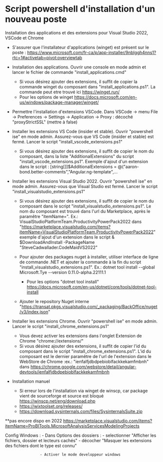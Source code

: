 # Script powershell d'installation d'un nouveau poste
Installation des applications et des extensions pour Visual Studio 2022, VSCode et Chrome
			
- S'assurer que l'installateur d'applications (winget) est présent sur le poste : https://www.microsoft.com/fr-ca/p/app-installer/9nblggh4nns1?rtc=1#activetab=pivot:overviewtab

- Installation des applications. Ouvrir une console en mode admin et lancer le fichier de commande "install_applications.cmd"
	- Si vous désirez ajouter des extensions, il suffit de copier la commande winget du composant dans "install_applications.ps1". La commande peut etre trouvé ici https://winget.run/
	- Pour les options de winget https://docs.microsoft.com/en-us/windows/package-manager/winget/

- Permettre l'installation d'extensions VSCode. Dans VSCode -> menu File -> Preferences -> Settings -> Application -> Proxy : décoché "proxyStrictSSL" (mettre à false)
	
- Installer les extensions VS Code (insider et stable). Ouvrir "powershell ise" en mode admin. Assurez-vous que VS Code (insider et stable) est fermé. Lancer le script "install_vscode_extensions.ps1"
	- Si vous désirez ajouter des extensions, il suffit de copier le nom du composant, dans la liste "AdditionalExtensions" du script "install_vscode_extensions.ps1". 
	  Exemple d'ajout d'un extension dans le script : [string[]]$AdditionalExtensions = @("aaron-bond.better-comments","Angular.ng-template",...

- Installer les extensions Visual Studio 2022. Ouvrir "powershell ise" en mode admin. Assurez-vous que Visual Studio est fermé. Lancer le script "install_visualstudio_extensions.ps1"
	- Si vous désirez ajouter des extensions, il suffit de copier le nom du composant dans le script "install_visualstudio_extensions.ps1". Le nom du composant est trouvé dans l'url du Marketplace, après le paramêtre "itemName=". Ex.: VisualStudioPlatformTeam.ProductivityPowerPack2022 dans "https://marketplace.visualstudio.com/items?itemName=VisualStudioPlatformTeam.ProductivityPowerPack2022" 
	 exemple d'ajout d'un extension dans le script & $DownloadAndInstall -PackageName "SteveCadwallader.CodeMaidVS2022"
	
	- Pour ajouter des packages nuget à installer, utiliser interface de ligne de commande .NET et ajouter la commande à la fin du script "install_visualstudio_extensions.ps1". Ex.: dotnet tool install --global Microsoft.Tye --version 0.11.0-alpha.22111.1
		- Pour les options "dotnet tool install" https://docs.microsoft.com/en-us/dotnet/core/tools/dotnet-tool-install

	- Ajouter le repository Nuget interne "https://transat.pkgs.visualstudio.com/_packaging/BackOffice/nuget/v3/index.json"

- Installer les extensions Chrome. Ouvrir "powershell ise" en mode admin. Lancer le script "install_chrome_extensions.ps1"
	- Vous devez activer les extensions dans l'onglet Extension de Chrome "chrome://extensions/"
	- Si vous désirez ajouter des extensions, il suffit de copier l'id du composant dans le script "install_chrome_extensions.ps1". L'id du composant est le dernier paramêtre de l'url de l'extension dans le WebStore de Chrome :ex.: "ienfalfjdbdpebioblfackkekamfmbnh" dans https://chrome.google.com/webstore/detail/angular-devtools/ienfalfjdbdpebioblfackkekamfmbnh

- Installation manuel
	- Si erreur lors de l'installation via winget de winscp, car package vient de sourceforge et source est bloqué https://winscp.net/eng/download.php
	- https://wixtoolset.org/releases/
	- https://download.sysinternals.com/files/SysinternalsSuite.zip

	
**pas encore dispo en 2022
https://marketplace.visualstudio.com/items?itemName=ProBITools.MicrosoftAnalysisServicesModelingProjects


Config Windows : 
					- Dans Options des dossiers : - selectionner "Afficher les fichiers, dossier et lecteurs cachés"
												  - décocher "Masquer les extensions des fichiers dont le type est connu"
							
					- Activer le mode developpeur windows
